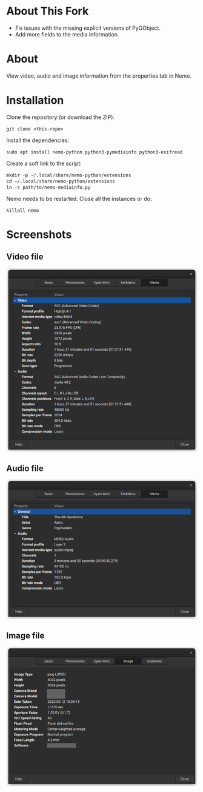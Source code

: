 # About This Fork
* Fix issues with the missing explicit versions of PyGObject.
* Add more fields to the media information.

# About
View video, audio and image information from the properties tab in Nemo.

# Installation
Clone the repository (or download the ZIP).
```
git clone <this-repo>
```

Install the dependencies:
```
sudo apt install nemo-python python3-pymediainfo python3-exifread
```

Create a soft link to the script:
```
mkdir -p ~/.local/share/nemo-python/extensions
cd ~/.local/share/nemo-python/extensions
ln -s path/to/nemo-mediainfo.py
```

Nemo needs to be restarted. Close all the instances or do:
```
killall nemo
```

# Screenshots

## Video file
![screenshot-1](doc/images/screenshot-video.png?raw=true "Screenshot 1")

## Audio file
![screenshot-2](doc/images/screenshot-audio.png?raw=true "Screenshot 2")

## Image file
![screenshot-3](doc/images/screenshot-image.png?raw=true "Screenshot 3")
